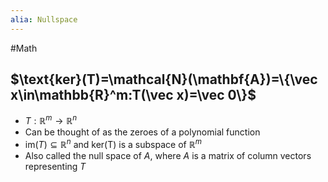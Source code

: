 ```yaml
---
alia: Nullspace
---
```

#Math 
## $\text{ker}(T)=\mathcal{N}(\mathbf{A})=\{\vec x\in\mathbb{R}^m:T(\vec x)=\vec 0\}$
* $T:\mathbb{R}^m\rightarrow\mathbb{R}^n$
* Can be thought of as the zeroes of a polynomial function
* $\text{im}(T)\subseteq \mathbb{R}^n$ and $\text{ker(T)}$ is a subspace of $\mathbb{R}^m$
* Also called the null space of $A$, where $A$ is a matrix of column vectors representing $T$